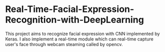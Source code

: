 # Real-Time-Facial-Expression-Recognition-with-DeepLearning
This project aims to recognize facial expression with CNN implemented by Keras. I also implement a real-time module which can real-time capture user's face through webcam steaming called by opencv. 
